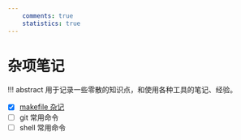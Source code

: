 ```yaml
---
    comments: true
    statistics: true
---
```


# 杂项笔记

!!! abstract 
    用于记录一些零散的知识点，和使用各种工具的笔记、经验。

- [x] [makefile 杂记](./makefile.md)
- [ ] git 常用命令
- [ ] shell 常用命令
